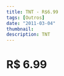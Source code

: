 ```yaml
---
title: TNT - R$6.99
tags: [Outros]
date: "2011-03-04"
thumbnail: 
description: TNT
---
```


# R$ 6.99